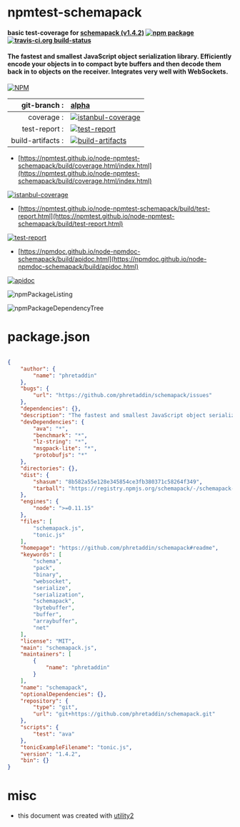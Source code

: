 # npmtest-schemapack

#### basic test-coverage for  [schemapack (v1.4.2)](https://github.com/phretaddin/schemapack#readme)  [![npm package](https://img.shields.io/npm/v/npmtest-schemapack.svg?style=flat-square)](https://www.npmjs.org/package/npmtest-schemapack) [![travis-ci.org build-status](https://api.travis-ci.org/npmtest/node-npmtest-schemapack.svg)](https://travis-ci.org/npmtest/node-npmtest-schemapack)

#### The fastest and smallest JavaScript object serialization library. Efficiently encode your objects in to compact byte buffers and then decode them back in to objects on the receiver. Integrates very well with WebSockets.

[![NPM](https://nodei.co/npm/schemapack.png?downloads=true&downloadRank=true&stars=true)](https://www.npmjs.com/package/schemapack)

| git-branch : | [alpha](https://github.com/npmtest/node-npmtest-schemapack/tree/alpha)|
|--:|:--|
| coverage : | [![istanbul-coverage](https://npmtest.github.io/node-npmtest-schemapack/build/coverage.badge.svg)](https://npmtest.github.io/node-npmtest-schemapack/build/coverage.html/index.html)|
| test-report : | [![test-report](https://npmtest.github.io/node-npmtest-schemapack/build/test-report.badge.svg)](https://npmtest.github.io/node-npmtest-schemapack/build/test-report.html)|
| build-artifacts : | [![build-artifacts](https://npmtest.github.io/node-npmtest-schemapack/glyphicons_144_folder_open.png)](https://github.com/npmtest/node-npmtest-schemapack/tree/gh-pages/build)|

- [https://npmtest.github.io/node-npmtest-schemapack/build/coverage.html/index.html](https://npmtest.github.io/node-npmtest-schemapack/build/coverage.html/index.html)

[![istanbul-coverage](https://npmtest.github.io/node-npmtest-schemapack/build/screenCapture.buildCi.browser.%252Ftmp%252Fbuild%252Fcoverage.lib.html.png)](https://npmtest.github.io/node-npmtest-schemapack/build/coverage.html/index.html)

- [https://npmtest.github.io/node-npmtest-schemapack/build/test-report.html](https://npmtest.github.io/node-npmtest-schemapack/build/test-report.html)

[![test-report](https://npmtest.github.io/node-npmtest-schemapack/build/screenCapture.buildCi.browser.%252Ftmp%252Fbuild%252Ftest-report.html.png)](https://npmtest.github.io/node-npmtest-schemapack/build/test-report.html)

- [https://npmdoc.github.io/node-npmdoc-schemapack/build/apidoc.html](https://npmdoc.github.io/node-npmdoc-schemapack/build/apidoc.html)

[![apidoc](https://npmdoc.github.io/node-npmdoc-schemapack/build/screenCapture.buildCi.browser.%252Ftmp%252Fbuild%252Fapidoc.html.png)](https://npmdoc.github.io/node-npmdoc-schemapack/build/apidoc.html)

![npmPackageListing](https://npmtest.github.io/node-npmtest-schemapack/build/screenCapture.npmPackageListing.svg)

![npmPackageDependencyTree](https://npmtest.github.io/node-npmtest-schemapack/build/screenCapture.npmPackageDependencyTree.svg)



# package.json

```json

{
    "author": {
        "name": "phretaddin"
    },
    "bugs": {
        "url": "https://github.com/phretaddin/schemapack/issues"
    },
    "dependencies": {},
    "description": "The fastest and smallest JavaScript object serialization library. Efficiently encode your objects in to compact byte buffers and then decode them back in to objects on the receiver. Integrates very well with WebSockets.",
    "devDependencies": {
        "ava": "*",
        "benchmark": "*",
        "lz-string": "*",
        "msgpack-lite": "*",
        "protobufjs": "*"
    },
    "directories": {},
    "dist": {
        "shasum": "8b582a55e128e345854ce3fb380371c58264f349",
        "tarball": "https://registry.npmjs.org/schemapack/-/schemapack-1.4.2.tgz"
    },
    "engines": {
        "node": ">=0.11.15"
    },
    "files": [
        "schemapack.js",
        "tonic.js"
    ],
    "homepage": "https://github.com/phretaddin/schemapack#readme",
    "keywords": [
        "schema",
        "pack",
        "binary",
        "websocket",
        "serialize",
        "serialization",
        "schemapack",
        "bytebuffer",
        "buffer",
        "arraybuffer",
        "net"
    ],
    "license": "MIT",
    "main": "schemapack.js",
    "maintainers": [
        {
            "name": "phretaddin"
        }
    ],
    "name": "schemapack",
    "optionalDependencies": {},
    "repository": {
        "type": "git",
        "url": "git+https://github.com/phretaddin/schemapack.git"
    },
    "scripts": {
        "test": "ava"
    },
    "tonicExampleFilename": "tonic.js",
    "version": "1.4.2",
    "bin": {}
}
```



# misc
- this document was created with [utility2](https://github.com/kaizhu256/node-utility2)

